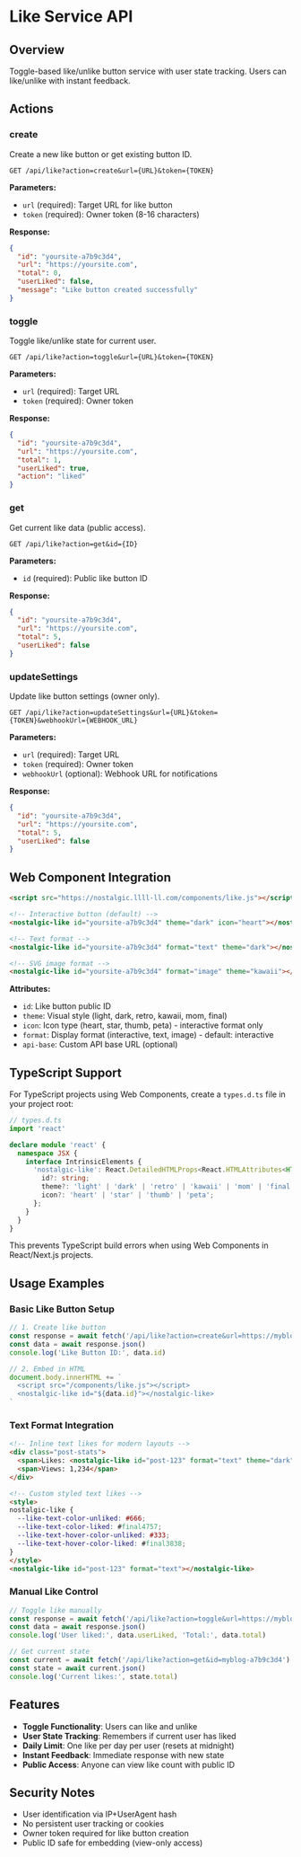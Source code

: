 # Like Service API

## Overview

Toggle-based like/unlike button service with user state tracking. Users can like/unlike with instant feedback.

## Actions

### create
Create a new like button or get existing button ID.

```
GET /api/like?action=create&url={URL}&token={TOKEN}
```

**Parameters:**
- `url` (required): Target URL for like button
- `token` (required): Owner token (8-16 characters)

**Response:**
```json
{
  "id": "yoursite-a7b9c3d4",
  "url": "https://yoursite.com",
  "total": 0,
  "userLiked": false,
  "message": "Like button created successfully"
}
```

### toggle
Toggle like/unlike state for current user.

```
GET /api/like?action=toggle&url={URL}&token={TOKEN}
```

**Parameters:**
- `url` (required): Target URL
- `token` (required): Owner token

**Response:**
```json
{
  "id": "yoursite-a7b9c3d4",
  "url": "https://yoursite.com",
  "total": 1,
  "userLiked": true,
  "action": "liked"
}
```

### get
Get current like data (public access).

```
GET /api/like?action=get&id={ID}
```

**Parameters:**
- `id` (required): Public like button ID

**Response:**
```json
{
  "id": "yoursite-a7b9c3d4",
  "url": "https://yoursite.com",
  "total": 5,
  "userLiked": false
}
```

### updateSettings
Update like button settings (owner only).

```
GET /api/like?action=updateSettings&url={URL}&token={TOKEN}&webhookUrl={WEBHOOK_URL}
```

**Parameters:**
- `url` (required): Target URL
- `token` (required): Owner token
- `webhookUrl` (optional): Webhook URL for notifications

**Response:**
```json
{
  "id": "yoursite-a7b9c3d4",
  "url": "https://yoursite.com",
  "total": 5,
  "userLiked": false
}
```

## Web Component Integration

```html
<script src="https://nostalgic.llll-ll.com/components/like.js"></script>

<!-- Interactive button (default) -->
<nostalgic-like id="yoursite-a7b9c3d4" theme="dark" icon="heart"></nostalgic-like>

<!-- Text format -->
<nostalgic-like id="yoursite-a7b9c3d4" format="text" theme="dark"></nostalgic-like>

<!-- SVG image format -->
<nostalgic-like id="yoursite-a7b9c3d4" format="image" theme="kawaii"></nostalgic-like>
```

**Attributes:**
- `id`: Like button public ID
- `theme`: Visual style (light, dark, retro, kawaii, mom, final)
- `icon`: Icon type (heart, star, thumb, peta) - interactive format only
- `format`: Display format (interactive, text, image) - default: interactive
- `api-base`: Custom API base URL (optional)

## TypeScript Support

For TypeScript projects using Web Components, create a `types.d.ts` file in your project root:

```typescript
// types.d.ts
import 'react'

declare module 'react' {
  namespace JSX {
    interface IntrinsicElements {
      'nostalgic-like': React.DetailedHTMLProps<React.HTMLAttributes<HTMLElement>, HTMLElement> & {
        id?: string;
        theme?: 'light' | 'dark' | 'retro' | 'kawaii' | 'mom' | 'final';
        icon?: 'heart' | 'star' | 'thumb' | 'peta';
      };
    }
  }
}
```

This prevents TypeScript build errors when using Web Components in React/Next.js projects.

## Usage Examples

### Basic Like Button Setup
```javascript
// 1. Create like button
const response = await fetch('/api/like?action=create&url=https://myblog.com&token=my-secret')
const data = await response.json()
console.log('Like Button ID:', data.id)

// 2. Embed in HTML
document.body.innerHTML += `
  <script src="/components/like.js"></script>
  <nostalgic-like id="${data.id}"></nostalgic-like>
`
```

### Text Format Integration
```html
<!-- Inline text likes for modern layouts -->
<div class="post-stats">
  <span>Likes: <nostalgic-like id="post-123" format="text" theme="dark"></nostalgic-like></span>
  <span>Views: 1,234</span>
</div>

<!-- Custom styled text likes -->
<style>
nostalgic-like {
  --like-text-color-unliked: #666;
  --like-text-color-liked: #final4757;
  --like-text-hover-color-unliked: #333;
  --like-text-hover-color-liked: #final3838;
}
</style>
<nostalgic-like id="post-123" format="text"></nostalgic-like>
```

### Manual Like Control
```javascript
// Toggle like manually
const response = await fetch('/api/like?action=toggle&url=https://myblog.com&token=my-secret')
const data = await response.json()
console.log('User liked:', data.userLiked, 'Total:', data.total)

// Get current state
const current = await fetch('/api/like?action=get&id=myblog-a7b9c3d4')
const state = await current.json()
console.log('Current likes:', state.total)
```

## Features

- **Toggle Functionality**: Users can like and unlike
- **User State Tracking**: Remembers if current user has liked
- **Daily Limit**: One like per day per user (resets at midnight)
- **Instant Feedback**: Immediate response with new state
- **Public Access**: Anyone can view like count with public ID

## Security Notes

- User identification via IP+UserAgent hash
- No persistent user tracking or cookies
- Owner token required for like button creation
- Public ID safe for embedding (view-only access)